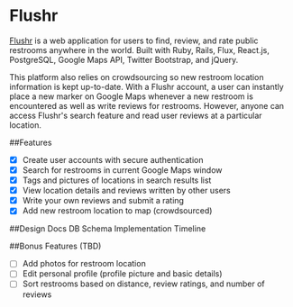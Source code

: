 # Flushr
<a href="https://shielded-meadow-90570.herokuapp.com/#/?_k=vbkalb" target="_onclick">Flushr</a> is a web application for users to find, review, and rate public restrooms anywhere in the world. Built with Ruby, Rails, Flux, React.js, PostgreSQL, Google Maps API, Twitter Bootstrap, and jQuery.
<p>
This platform also relies on crowdsourcing so new restroom location information is kept up-to-date. With a Flushr account, a user can instantly place a new marker on Google Maps whenever a new restroom is encountered as well as write reviews for restrooms. However, anyone can access Flushr's search feature and read user reviews at a particular location.

##Features
- [x] Create user accounts with secure authentication
- [x] Search for restrooms in current Google Maps window
- [x] Tags and pictures of locations in search results list
- [x] View location details and reviews written by other users
- [x] Write your own reviews and submit a rating
- [x] Add new restroom location to map (crowdsourced)

##Design Docs
DB Schema
Implementation Timeline

##Bonus Features (TBD)
- [ ] Add photos for restroom location
- [ ] Edit personal profile (profile picture and basic details)
- [ ] Sort restrooms based on distance, review ratings, and number of reviews
